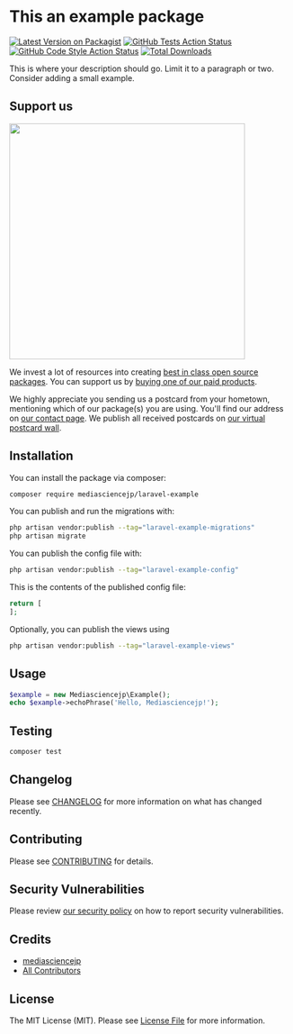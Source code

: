 # This an example package

[![Latest Version on Packagist](https://img.shields.io/packagist/v/mediasciencejp/laravel-example.svg?style=flat-square)](https://packagist.org/packages/mediasciencejp/laravel-example)
[![GitHub Tests Action Status](https://img.shields.io/github/actions/workflow/status/mediasciencejp/laravel-example/run-tests.yml?branch=main&label=tests&style=flat-square)](https://github.com/mediasciencejp/laravel-example/actions?query=workflow%3Arun-tests+branch%3Amain)
[![GitHub Code Style Action Status](https://img.shields.io/github/actions/workflow/status/mediasciencejp/laravel-example/fix-php-code-style-issues.yml?branch=main&label=code%20style&style=flat-square)](https://github.com/mediasciencejp/laravel-example/actions?query=workflow%3A"Fix+PHP+code+style+issues"+branch%3Amain)
[![Total Downloads](https://img.shields.io/packagist/dt/mediasciencejp/laravel-example.svg?style=flat-square)](https://packagist.org/packages/mediasciencejp/laravel-example)

This is where your description should go. Limit it to a paragraph or two. Consider adding a small example.

## Support us

[<img src="https://github-ads.s3.eu-central-1.amazonaws.com/laravel-example.jpg?t=1" width="419px" />](https://spatie.be/github-ad-click/laravel-example)

We invest a lot of resources into creating [best in class open source packages](https://spatie.be/open-source). You can support us by [buying one of our paid products](https://spatie.be/open-source/support-us).

We highly appreciate you sending us a postcard from your hometown, mentioning which of our package(s) you are using. You'll find our address on [our contact page](https://spatie.be/about-us). We publish all received postcards on [our virtual postcard wall](https://spatie.be/open-source/postcards).

## Installation

You can install the package via composer:

```bash
composer require mediasciencejp/laravel-example
```

You can publish and run the migrations with:

```bash
php artisan vendor:publish --tag="laravel-example-migrations"
php artisan migrate
```

You can publish the config file with:

```bash
php artisan vendor:publish --tag="laravel-example-config"
```

This is the contents of the published config file:

```php
return [
];
```

Optionally, you can publish the views using

```bash
php artisan vendor:publish --tag="laravel-example-views"
```

## Usage

```php
$example = new Mediasciencejp\Example();
echo $example->echoPhrase('Hello, Mediasciencejp!');
```

## Testing

```bash
composer test
```

## Changelog

Please see [CHANGELOG](CHANGELOG.md) for more information on what has changed recently.

## Contributing

Please see [CONTRIBUTING](CONTRIBUTING.md) for details.

## Security Vulnerabilities

Please review [our security policy](../../security/policy) on how to report security vulnerabilities.

## Credits

- [mediasciencejp](https://github.com/mediasciencejp)
- [All Contributors](../../contributors)

## License

The MIT License (MIT). Please see [License File](LICENSE.md) for more information.
